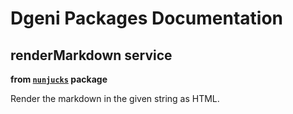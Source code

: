 # Dgeni Packages Documentation


## renderMarkdown service
**from <a href="../../nunjucks.md"><code>nunjucks</code></a> package**

Render the markdown in the given string as HTML.

